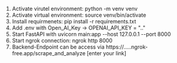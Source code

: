 1) Activate virutel environment: python -m venv venv
2) Activate virtual environment: source venv/bin/activate
3) Install requirmenets: pip install -r requirements.txt
4) Add .env with Open_AI_Key -> OPENAI_API_KEY = ".."
5) Start FastAPI with uvicorn main:app --host 127.0.0.1 --port 8000
6) Start ngrok connection: ngrok http 8000
7) Backend-Endpoint can be access via https://.....ngrok-free.app/scrape_and_analyze [enter your link]
